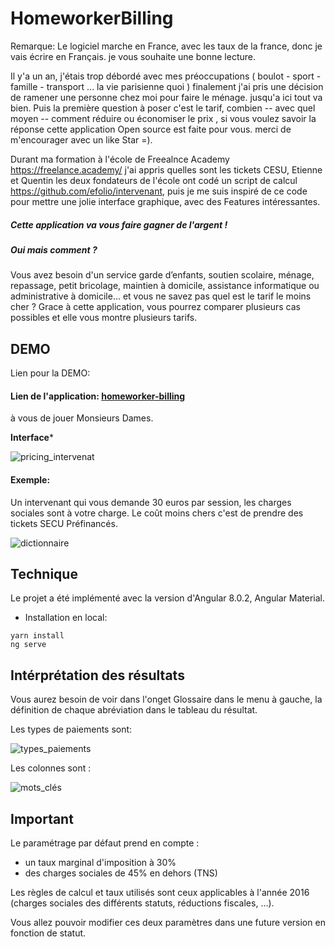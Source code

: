 # HomeworkerBilling

Remarque: Le logiciel marche en France, avec les taux de la france, donc je vais écrire en Français. je vous souhaite une bonne lecture.

Il y'a un an, j'étais trop débordé avec mes préoccupations ( boulot - sport - famille - transport ... la vie parisienne quoi )
finalement j'ai pris une décision de ramener une personne chez moi pour faire le ménage. jusqu'a ici tout va bien. Puis la première question à poser c'est le tarif, combien -- avec quel moyen -- comment réduire ou économiser le prix , si vous voulez savoir la réponse cette application Open source est faite pour vous. merci de m'encourager avec un like Star =).

Durant ma formation à l'école de Freealnce Academy
https://freelance.academy/ j'ai appris quelles sont les tickets CESU, Etienne et Quentin les deux fondateurs de l'école ont codé un script de calcul https://github.com/efolio/intervenant,  puis je me suis inspiré de ce code pour mettre une jolie interface graphique, avec des Features intéressantes.

##### Cette application va vous faire gagner de l'argent !

##### Oui mais comment ?

Vous avez besoin d'un service garde d’enfants, soutien scolaire, ménage, repassage, petit bricolage, maintien à domicile, assistance informatique ou administrative à domicile… et vous ne savez pas quel est le tarif le moins cher ?
Grace à cette application, vous pourrez comparer plusieurs cas possibles et elle vous montre plusieurs tarifs.

## DEMO

Lien pour la DEMO:

#### Lien de l'application: [homeworker-billing](https://anouar99pac.github.io/homeworker-billing/) 
à vous de jouer Monsieurs Dames.

**Interface***

![pricing_intervenat](https://user-images.githubusercontent.com/12816334/59857071-72a0a500-9378-11e9-97e3-98f3a879726c.png)

#### Exemple: 

Un intervenant qui vous demande 30 euros par session, les charges sociales sont à votre charge.
Le coût moins chers c'est de prendre des tickets SECU  Préfinancés.

![dictionnaire](https://user-images.githubusercontent.com/12816334/59859032-530b7b80-937c-11e9-9c28-c46a70c16332.png)



## Technique

Le projet a été implémenté avec la version d'Angular 8.0.2, Angular Material.

- Installation en local:

```
yarn install
ng serve
```

## Intérprétation des résultats

Vous aurez besoin de voir dans l'onget Glossaire dans le menu à gauche, la définition de chaque abréviation dans le tableau du résultat.

Les types de paiements sont:

![types_paiements](https://user-images.githubusercontent.com/12816334/59865119-8fdd6f80-9388-11e9-85f4-b20b5f72ba22.png)

Les colonnes sont :

![mots_clés](https://user-images.githubusercontent.com/12816334/59865116-8e13ac00-9388-11e9-8a41-f8111b69e411.png)

## Important

Le paramétrage par défaut prend en compte :

  * un taux marginal d'imposition à 30%
  * des charges sociales de 45% en dehors (TNS)

Les règles de calcul et taux utilisés sont ceux applicables à l'année 2016 (charges sociales des différents statuts, réductions fiscales, …).

Vous allez pouvoir modifier ces deux paramètres dans une future version en fonction de statut. 

